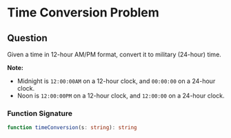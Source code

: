 # Time Conversion Problem

## Question

Given a time in 12-hour AM/PM format, convert it to military (24-hour) time.

**Note:** 
- Midnight is `12:00:00AM` on a 12-hour clock, and `00:00:00` on a 24-hour clock. 
- Noon is `12:00:00PM` on a 12-hour clock, and `12:00:00` on a 24-hour clock.

### Function Signature

```typescript
function timeConversion(s: string): string